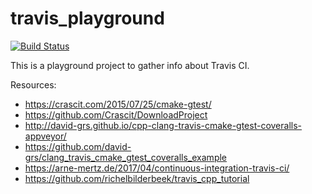 # travis_playground
[![Build Status](https://travis-ci.org/NorbertFenk/travis_playground.svg?branch=master)](https://travis-ci.org/NorbertFenk/travis_playground)

This is a playground project to gather info about Travis CI.

Resources:
* https://crascit.com/2015/07/25/cmake-gtest/
* https://github.com/Crascit/DownloadProject
* http://david-grs.github.io/cpp-clang-travis-cmake-gtest-coveralls-appveyor/
* https://github.com/david-grs/clang_travis_cmake_gtest_coveralls_example
* https://arne-mertz.de/2017/04/continuous-integration-travis-ci/
* https://github.com/richelbilderbeek/travis_cpp_tutorial
